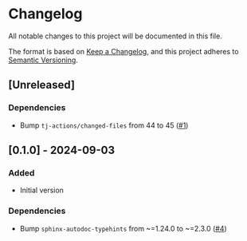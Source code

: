 # Changelog

All notable changes to this project will be documented in this file.

The format is based on [Keep a Changelog](https://keepachangelog.com/en/1.0.0/),
and this project adheres to [Semantic Versioning](https://semver.org/spec/v2.0.0.html).

## [Unreleased]

### Dependencies
- Bump `tj-actions/changed-files` from 44 to 45 ([#1](https://github.com/Cray-HPE/convert-oas30-schemas/pull/1))

## [0.1.0] - 2024-09-03

### Added
- Initial version
### Dependencies
- Bump `sphinx-autodoc-typehints` from ~=1.24.0 to ~=2.3.0 ([#4](https://github.com/Cray-HPE/convert-oas30-schemas/pull/4))
